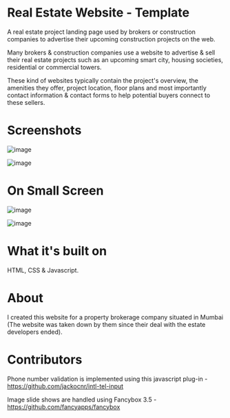 # Real Estate Website - Template


A real estate project landing page used by brokers or construction companies to advertise their upcoming construction projects on the web.




Many brokers & construction companies use a website to advertise & sell their real estate projects such as an upcoming smart city, housing societies, residential or commercial towers.





These kind of websites typically contain the project's overview, the amenities they offer, project location, floor plans and most importantly contact information & contact forms to help potential buyers connect to these sellers.

# Screenshots


![image](https://user-images.githubusercontent.com/55923561/160235141-d1a4aa53-f798-4a03-bbd1-78a450e6a50e.png)

![image](https://user-images.githubusercontent.com/55923561/160235184-be2abac0-756b-427f-87bc-95a45071394a.png)

# On Small Screen 

![image](https://user-images.githubusercontent.com/55923561/160235249-1a9c66d4-6389-4b8e-9bf4-e0129560a292.png)

![image](https://user-images.githubusercontent.com/55923561/160235364-925783da-c6ed-4d5b-9c81-5b0ddf18e0a9.png)


# What it's built on

HTML,
CSS &
Javascript.


# About
I created this website for a property brokerage company situated in Mumbai
(The website was taken down by them since their deal with the estate developers ended). 





# Contributors

Phone number validation is implemented using this javascript plug-in -
https://github.com/jackocnr/intl-tel-input


Image slide shows are handled using Fancybox 3.5 -
https://github.com/fancyapps/fancybox

